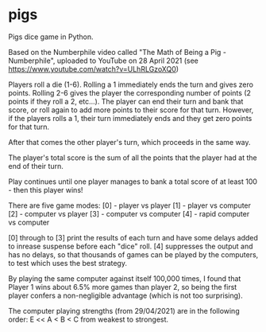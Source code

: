 # pigs
Pigs dice game in Python.

Based on the Numberphile video called "The Math of Being a Pig - Numberphile",
uploaded to YouTube on 28 April 2021 (see https://www.youtube.com/watch?v=ULhRLGzoXQ0)

Players roll a die (1-6). 
Rolling a 1 immediately ends the turn and gives zero points.
Rolling 2-6 gives the player the corresponding number of points (2 points if they roll a 2, etc...).
The player can end their turn and bank that score, or roll again to add more points to their score for that turn.
However, if the players rolls a 1, their turn immediately ends and they get zero points for that turn.

After that comes the other player's turn, which proceeds in the same way.

The player's total score is the sum of all the points that the player had at the end of their turn.

Play continues until one player manages to bank a total score of at least 100 - then this player wins!


There are five game modes:
[0] - player vs player
[1] - player vs computer
[2] - computer vs player
[3] - computer vs computer
[4] - rapid computer vs computer

[0] through to [3] print the results of each turn and have some delays added to inrease suspense before each "dice" roll.
[4] suppresses the output and has no delays, so that thousands of games can be played by the computers, to test which uses the best strategy.

By playing the same computer against itself 100,000 times, I found that Player 1 wins about 6.5% more games than player 2,
so being the first player confers a non-negligible advantage (which is not too surprising).

The computer playing strengths (from 29/04/2021) are in the following order:
E << A < B < C
from weakest to strongest.
